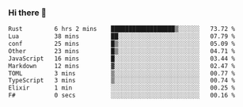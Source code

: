 ### Hi there 👋
<!--START_SECTION:waka-->

```txt
Rust         6 hrs 2 mins    ██████████████████▒░░░░░░   73.72 %
Lua          38 mins         ██░░░░░░░░░░░░░░░░░░░░░░░   07.79 %
conf         25 mins         █▒░░░░░░░░░░░░░░░░░░░░░░░   05.09 %
Other        23 mins         █▒░░░░░░░░░░░░░░░░░░░░░░░   04.71 %
JavaScript   16 mins         █░░░░░░░░░░░░░░░░░░░░░░░░   03.44 %
Markdown     12 mins         ▓░░░░░░░░░░░░░░░░░░░░░░░░   02.47 %
TOML         3 mins          ▒░░░░░░░░░░░░░░░░░░░░░░░░   00.77 %
TypeScript   3 mins          ▒░░░░░░░░░░░░░░░░░░░░░░░░   00.74 %
Elixir       1 min           ░░░░░░░░░░░░░░░░░░░░░░░░░   00.25 %
F#           0 secs          ░░░░░░░░░░░░░░░░░░░░░░░░░   00.16 %
```

<!--END_SECTION:waka-->

<!--
**YoganshSharma/YoganshSharma** is a ✨ _special_ ✨ repository because its `README.md` (this file) appears on your GitHub profile.

Here are some ideas to get you started:

- 🔭 I’m currently working on ...
- 🌱 I’m currently learning ...
- 👯 I’m looking to collaborate on ...
- 🤔 I’m looking for help with ...
- 💬 Ask me about ...
- 📫 How to reach me: ...
- 😄 Pronouns: ...
- ⚡ Fun fact: ...
-->
